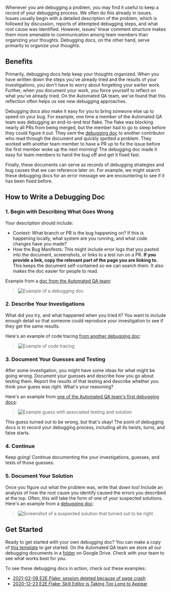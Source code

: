 Whenever you are debugging a problem, you may find it useful to keep a record of your debugging process. We often do this already in issues. Issues usually begin with a detailed description of the problem, which is followed by discussion, reports of attempted debugging steps, and what root cause was identified. However, issues' linear comment structure makes them more amenable to communication among team members than organizing your thoughts. Debugging docs, on the other hand, serve primarily to organize your thoughts.

## Benefits

Primarily, debugging docs help keep your thoughts organized. When you have written down the steps you've already tried and the results of your investigations, you don't have to worry about forgetting your earlier work. Further, when you document your work, you force yourself to reflect on what you've already tried. On the Automated QA team, we've found that this reflection often helps us see new debugging approaches.

Debugging docs also make it easy for you to bring someone else up to speed on your bug. For example, one time a member of the Automated QA team was debugging an end-to-end test flake. The flake was blocking nearly all PRs from being merged, but the member had to go to sleep before they could figure it out. They sent the [debugging doc](https://docs.google.com/document/d/1LAsDc1EMISjpwnn-FcdH-7TNrU20xfkJEO3uSLj_nyM/edit#heading=h.jl2gn54iqprw) to another contributor who read through the document and quickly spotted a problem. They worked with another team member to have a PR up to fix the issue before the first member woke up the next morning! The debugging doc made it easy for team members to hand the bug off and get it fixed fast.

Finally, these documents can serve as records of debugging strategies and bug causes that we can reference later on. For example, we might search these debugging docs for an error message we are encountering to see if it has been fixed before.

## How to Write a Debugging Doc

### 1. Begin with Describing What Goes Wrong

Your description should include:

 * Context: What branch or PR is the bug happening on? If this is happening locally, what system are you running, and what code changes have you made?
 * How the Bug Manifests: This might include error logs that you pasted into the document, screenshots, or links to a test run on a PR. **If you provide a link, copy the relevant part of the page you are linking to.** This keeps the document self-contained so we can search them. It also makes the doc easier for people to read.

Example from a [doc from the Automated QA team](https://docs.google.com/document/d/1cI8fqAIFqsmZj5v35y49ohhNvgmE0_vH_sT02Aws77Y/edit):

> ![Example of a debugging doc](https://user-images.githubusercontent.com/19878639/111086358-15586a00-84f2-11eb-8f10-8a33473db6fe.png)

### 2. Describe Your Investigations

What did you try, and what happened when you tried it? You want to include enough detail so that someone could reproduce your investigation to see if they get the same results.

Here's an example of code tracing [from another debugging doc](https://docs.google.com/document/d/13vc63wZyMsWBLA0LO3p0YrylKEVMQlLbFA2tCvQABDY/edit):

> ![Example of code tracing](https://user-images.githubusercontent.com/19878639/111086556-13db7180-84f3-11eb-9ed6-fd2f35ccb5b8.png)

### 3. Document Your Guesses and Testing

After some investigation, you might have some ideas for what might be going wrong. Document your guesses and describe how you go about testing them. Report the results of that testing and describe whether you think your guess was right. What's your reasoning?

Here's an example from [one of the Automated QA team's first debugging docs](https://docs.google.com/document/d/1cI8fqAIFqsmZj5v35y49ohhNvgmE0_vH_sT02Aws77Y/edit#):

> ![Example guess with associated testing and solution](https://user-images.githubusercontent.com/19878639/111086637-97955e00-84f3-11eb-8804-132a6230208c.png)

This guess turned out to be wrong, but that's okay! The point of debugging docs is to record your debugging process, including all its twists, turns, and false starts.

### 4. Continue

Keep going! Continue documenting the your investigations, guesses, and tests of those guesses.

### 5. Document Your Solution

Once you figure out what the problem was, write that down too! Include an analysis of how the root cause you identify caused the errors you described at the top. Often, this will take the form of one of your suspected solutions. Here's an example from a [debugging doc](https://docs.google.com/document/d/1cI8fqAIFqsmZj5v35y49ohhNvgmE0_vH_sT02Aws77Y/edit#):

> ![Screenshot of a suspected solution that turned out to be right](https://user-images.githubusercontent.com/19878639/111087012-ae3cb480-84f5-11eb-80f5-a21e3090f8d4.png)

## Get Started

Ready to get started with your own debugging doc? You can make a copy of [this template](https://docs.google.com/document/d/1qRbvKjJ0A7NPVK8g6XJNISMx_6BuepoCL7F2eIfrGqM/edit?usp=sharing) to get started. On the Automated QA team we store all our debugging documents in a [folder](https://drive.google.com/drive/folders/1wYdiP6PfhiF553FEIqNBhW2hQxWmWo_Y?usp=sharing) on Google Drive. Check with your team to see what works best for you.

To see these debugging docs in action, check out these examples:

* [2021-02-08 E2E Flake: session deleted because of page crash](https://docs.google.com/document/d/1LAsDc1EMISjpwnn-FcdH-7TNrU20xfkJEO3uSLj_nyM/edit#heading=h.jl2gn54iqprw)
* [2020-12-23 E2E Flake: Skill Editor is Taking Too Long to Appear](https://docs.google.com/document/d/1cI8fqAIFqsmZj5v35y49ohhNvgmE0_vH_sT02Aws77Y/edit?usp=sharing)